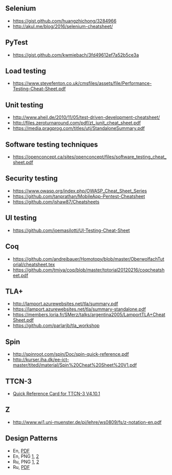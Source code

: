 ## Selenium

- https://gist.github.com/huangzhichong/3284966
- http://akul.me/blog/2016/selenium-cheatsheet/

## PyTest

- https://gist.github.com/kwmiebach/3fd49612ef7a52b5ce3a

## Load testing

- https://www.stevefenton.co.uk/cmsfiles/assets/file/Performance-Testing-Cheat-Sheet.pdf

## Unit testing

- http://www.aheil.de/2010/11/05/test-driven-development-cheatsheet/
- http://files.zeroturnaround.com/pdf/zt_junit_cheat_sheet.pdf
- https://media.pragprog.com/titles/utj/StandaloneSummary.pdf

## Software testing techniques

- https://openconcept.ca/sites/openconcept/files/software_testing_cheat_sheet.pdf

## Security testing

- https://www.owasp.org/index.php/OWASP_Cheat_Sheet_Series
- https://github.com/tanprathan/MobileApp-Pentest-Cheatsheet
- https://github.com/jshaw87/Cheatsheets

## UI testing

- https://github.com/joemasilotti/UI-Testing-Cheat-Sheet

## Coq

- https://github.com/andrejbauer/Homotopy/blob/master/OberwolfachTutorial/cheatsheet.tex
- https://github.com/tmiya/coq/blob/master/totorial20120216/coqcheatsheet.pdf

## TLA+ 

- http://lamport.azurewebsites.net/tla/summary.pdf
- https://lamport.azurewebsites.net/tla/summary-standalone.pdf
- https://members.loria.fr/SMerz/talks/argentina2005/LamportTLA+CheatSheet.pdf
- https://github.com/parlarjb/tla_workshop

## Spin

- http://spinroot.com/spin/Doc/spin-quick-reference.pdf
- http://kurser.iha.dk/ee-ict-master/titedi/material/Spin%20Cheat%20Sheet%20V1.pdf

## TTCN-3

- [Quick Reference Card for TTCN-3 V4.10.1](http://www.blukaktus.com/card.html)

## Z

- http://www.wi1.uni-muenster.de/pi/lehre/ws0809/fs/z-notation-en.pdf

## Design Patterns

- En, [PDF](http://www.mcdonaldland.info/files/designpatterns/designpatternscard.pdf)
- En, PNG [1](http://www.celinio.net/techblog/wp-content/uploads/2009/09/designpatterns1.jpg), [2](http://www.celinio.net/techblog/wp-content/uploads/2009/09/designpatterns2.jpg)
- Ru, PNG [1](https://hsto.org/storage3/432/f5c/b4b/432f5cb4b5387312374fc36ba088f53e.png), [2](https://hsto.org/storage3/d8e/61e/396/d8e61e3961a76a749eb3b8bfe07c3bd7.png)
- Ru, [PDF](https://yadi.sk/d/z_fHA-CfGjcRY)
